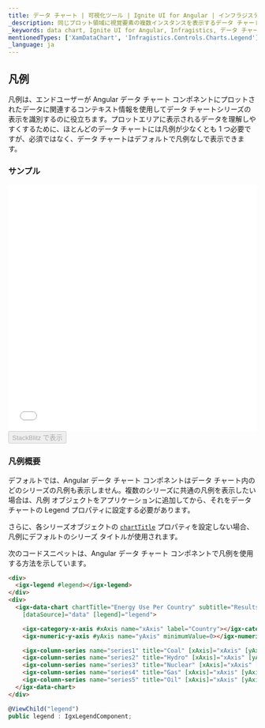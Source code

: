 ```yaml
---
title: データ チャート | 可視化ツール | Ignite UI for Angular | インフラジスティックス | 凡例
_description: 同じプロット領域に視覚要素の複数インスタンスを表示するデータ チャートを作成し、複合チャートビューを作成します。
_keywords: data chart, Ignite UI for Angular, Infragistics, データ チャート, インフラジスティックス
mentionedTypes: ['XamDataChart', 'Infragistics.Controls.Charts.Legend']
_language: ja
---
```


## 凡例

凡例は、エンドユーザーが Angular データ チャート コンポネントにプロットされたデータに関連するコンテキスト情報を使用してデータ チャートシリーズの表示を識別するのに役立ちます。プロットエリアに表示されるデータを理解しやすくするために、ほとんどのデータ チャートには凡例が少なくとも 1 つ必要ですが、必須ではなく、データ チャートはデフォルトで凡例なしで表示できます。

### サンプル

<div class="sample-container loading" style="height: 500px">
    <iframe id="data-chart-legends-iframe" src='{environment:dvDemosBaseUrl}/charts/data-chart-legends' width="100%" height="100%" seamless frameBorder="0" onload="onXPlatSampleIframeContentLoaded(this);"></iframe>
</div>
<div>
    <button data-localize="stackblitz" disabled class="stackblitz-btn" data-iframe-id="data-chart-legends-iframe" data-demos-base-url="{environment:dvDemosBaseUrl}">StackBlitz で表示
    </button>
</div>

<div class="divider--half"></div>

### 凡例概要

デフォルトでは、Angular データ チャート コンポネントはデータ チャート内のどのシリーズの凡例も表示しません。複数のシリーズに共通の凡例を表示したい場合は、凡例 オブジェクトをアプリケーションに追加してから、それをデータ チャートの Legend プロパティに設定する必要があります。

さらに、各シリーズオブジェクトの [`chartTitle`]({environment:dvApiBaseUrl}/products/ignite-ui-angular/api/docs/typescript/latest/classes/igxseriesviewercomponent.html#charttitle) プロパティを設定しない場合、凡例にデフォルトのシリーズ タイトルが使用されます。

次のコードスニペットは、Angular データ チャート コンポネントで凡例を使用する方法を示しています。

```html
<div>
  <igx-legend #legend></igx-legend>
</div>
<div>
  <igx-data-chart chartTitle="Energy Use Per Country" subtitle="Results over a two year period" height="600px" width="100%"
    [dataSource]="data" [legend]="legend">

    <igx-category-x-axis #xAxis name="xAxis" label="Country"></igx-category-x-axis>
    <igx-numeric-y-axis #yAxis name="yAxis" minimumValue=0></igx-numeric-y-axis>

    <igx-column-series name="series1" title="Coal" [xAxis]="xAxis" [yAxis]="yAxis" valueMemberPath="Coal"></igx-column-series>
    <igx-column-series name="series2" title="Hydro" [xAxis]="xAxis" [yAxis]="yAxis" valueMemberPath="Hydro"></igx-column-series>
    <igx-column-series name="series3" title="Nuclear" [xAxis]="xAxis" [yAxis]="yAxis" valueMemberPath="Nuclear"></igx-column-series>
    <igx-column-series name="series4" title="Gas" [xAxis]="xAxis" [yAxis]="yAxis" valueMemberPath="Gas"></igx-column-series>
    <igx-column-series name="series5" title="Oil" [xAxis]="xAxis" [yAxis]="yAxis" valueMemberPath="Oil"></igx-column-series>
  </igx-data-chart>
</div>
```

```ts
@ViewChild("legend")
public legend : IgxLegendComponent;
```
